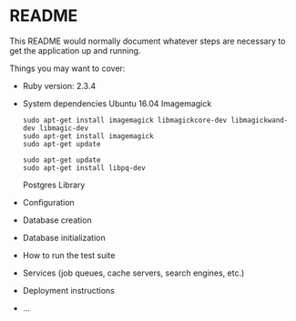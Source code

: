 # README

This README would normally document whatever steps are necessary to get the
application up and running.

Things you may want to cover:

* Ruby version: 2.3.4 

* System dependencies Ubuntu 16.04 
    Imagemagick 
    ```
    sudo apt-get install imagemagick libmagickcore-dev libmagickwand-dev libmagic-dev
    sudo apt-get install imagemagick
    sudo apt-get update
    ```
    ```
    sudo apt-get update
    sudo apt-get install libpq-dev
    ```
    Postgres Library 
    
* Configuration

* Database creation

* Database initialization

* How to run the test suite

* Services (job queues, cache servers, search engines, etc.)

* Deployment instructions

* ...
